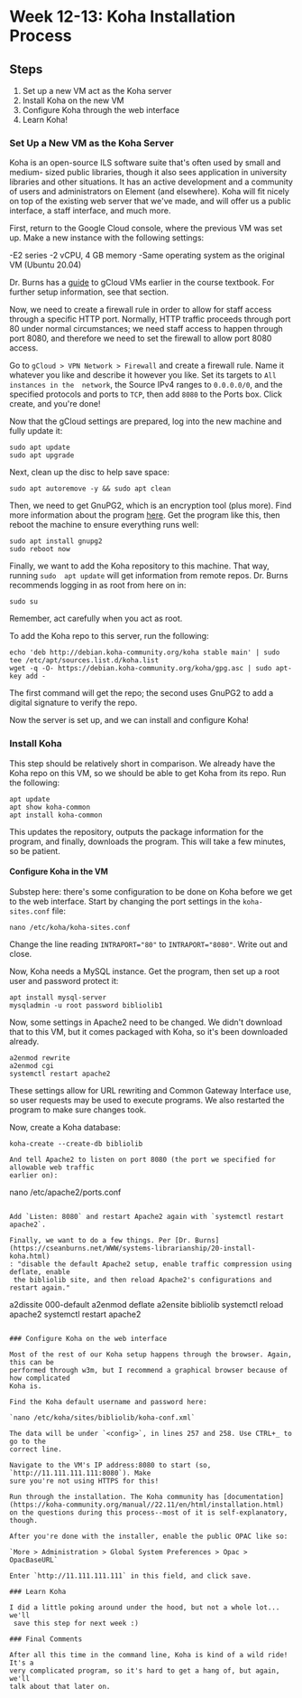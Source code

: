 # Week 12-13: Koha Installation Process

## Steps

1. Set up a new VM act as the Koha server
2. Install Koha on the new VM
3. Configure Koha through the web interface
4. Learn Koha!

### Set Up a New VM as the Koha Server

Koha is an open-source ILS software suite that's often used by small and medium-
sized public libraries, though it also sees application in university libraries and
 other situations. It has an active development and a community of users and 
administrators on Element (and elsewhere). Koha will fit nicely on top of the existing
 web server that we've made, and will offer us a public interface, a staff interface, 
and much more.

First, return to the Google Cloud console, where the previous VM was set up. Make a new 
instance with the following settings:

-E2 series
-2 vCPU, 4 GB memory
-Same operating system as the original VM (Ubuntu 20.04)

Dr. Burns has a [guide](https://cseanburns.net/WWW/systems-librarianship/05-using-gcloud-virtual-machines.html)
 to gCloud VMs earlier in the course textbook. For further setup information, see that 
section.

Now, we need to create a firewall rule in order to allow for staff access through a 
specific HTTP port. Normally, HTTP traffic proceeds through port 80 under normal 
circumstances; we need staff access to happen through port 8080, and therefore we 
need to set the firewall to allow port 8080 access.

Go to `gCloud > VPN Network > Firewall` and create a firewall rule. Name it whatever 
you like and describe it however you like. Set its targets to `All instances in the 
network`, the Source IPv4 ranges to `0.0.0.0/0`, and the specified protocols and ports
 to `TCP`, then add `8080` to the Ports box. Click create, and you're done!

Now that the gCloud settings are prepared, log into the new machine and fully update it:

```
sudo apt update
sudo apt upgrade
```

Next, clean up the disc to help save space:

```
sudo apt autoremove -y && sudo apt clean
```

Then, we need to get GnuPG2, which is an encryption tool (plus more). Find more 
information about the program [here](https://launchpad.net/ubuntu/+source/gnupg2). Get 
the program like this, then reboot the machine to ensure everything runs well:

```
sudo apt install gnupg2
sudo reboot now
```

Finally, we want to add the Koha repository to this machine. That way, running `sudo 
apt update` will get information from remote repos. Dr. Burns recommends logging in as 
root from here on in:

`sudo su`

Remember, act carefully when you act as root.

To add the Koha repo to this server, run the following:

```
echo 'deb http://debian.koha-community.org/koha stable main' | sudo tee /etc/apt/sources.list.d/koha.list
wget -q -O- https://debian.koha-community.org/koha/gpg.asc | sudo apt-key add -
```

The first command will get the repo; the second uses GnuPG2 to add a digital signature
 to verify the repo.

Now the server is set up, and we can install and configure Koha!

### Install Koha

This step should be relatively short in comparison. We already have the Koha repo on 
this VM, so we should be able to get Koha from its repo. Run the following:

```
apt update
apt show koha-common
apt install koha-common
```

This updates the repository, outputs the package information for the program, and 
finally, downloads the program. This will take a few minutes, so be patient.

#### Configure Koha in the VM

Substep here: there's some configuration to be done on Koha before we get to the web 
interface. Start by changing the port settings in the `koha-sites.conf` file:

```
nano /etc/koha/koha-sites.conf
```

Change the line reading `INTRAPORT="80"` to `INTRAPORT="8080"`. Write out and close.

Now, Koha needs a MySQL instance. Get the program, then set up a root user and password 
protect it:

```
apt install mysql-server
mysqladmin -u root password bibliolib1
```

Now, some settings in Apache2 need to be changed. We didn't download that to this VM, 
but it comes packaged with Koha, so it's been downloaded already. 

```
a2enmod rewrite
a2enmod cgi
systemctl restart apache2
```

These settings allow for URL rewriting and Common Gateway Interface use, so user 
requests may be used to execute programs. We also restarted the program to make sure 
changes took.

Now, create a Koha database:

```
koha-create --create-db bibliolib

And tell Apache2 to listen on port 8080 (the port we specified for allowable web traffic 
earlier on):

```
nano /etc/apache2/ports.conf
```

Add `Listen: 8080` and restart Apache2 again with `systemctl restart apache2`.

Finally, we want to do a few things. Per [Dr. Burns](https://cseanburns.net/WWW/systems-librarianship/20-install-koha.html)
: "disable the default Apache2 setup, enable traffic compression using deflate, enable
 the bibliolib site, and then reload Apache2's configurations and restart again."

```
a2dissite 000-default
a2enmod deflate
a2ensite bibliolib
systemctl reload apache2
systemctl restart apache2
```

### Configure Koha on the web interface

Most of the rest of our Koha setup happens through the browser. Again, this can be 
performed through w3m, but I recommend a graphical browser because of how complicated 
Koha is.

Find the Koha default username and password here:

`nano /etc/koha/sites/bibliolib/koha-conf.xml`

The data will be under `<config>`, in lines 257 and 258. Use CTRL+_ to go to the 
correct line. 

Navigate to the VM's IP address:8080 to start (so, `http://11.111.111.111:8080`). Make 
sure you're not using HTTPS for this!

Run through the installation. The Koha community has [documentation](https://koha-community.org/manual//22.11/en/html/installation.html)
on the questions during this process--most of it is self-explanatory, though.

After you're done with the installer, enable the public OPAC like so:

`More > Administration > Global System Preferences > Opac > OpacBaseURL`

Enter `http://11.111.111.111` in this field, and click save.

### Learn Koha

I did a little poking around under the hood, but not a whole lot... we'll
 save this step for next week :)

### Final Comments

After all this time in the command line, Koha is kind of a wild ride! It's a 
very complicated program, so it's hard to get a hang of, but again, we'll 
talk about that later on.
